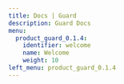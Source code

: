 ```yaml
---
title: Docs | Guard
description: Guard Docs
menu:
  product_guard_0.1.4:
    identifier: welcome
    name: Welcome
    weight: 10
left_menu: product_guard_0.1.4
---
```


